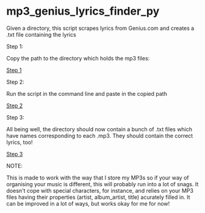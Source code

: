 # mp3_genius_lyrics_finder_py
Given a directory, this script scrapes lyrics from Genius.com and creates a .txt file containing the lyrics

Step 1:

Copy the path to the directory which holds the mp3 files:

[Step 1](https://images/copy_and_paste_dir.png)

Step 2:

Run the script in the command line and paste in the copied path

[Step 2](https://images/Cmd.png)

Step 3:

All being well, the directory should now contain a bunch of .txt files which have names corresponding to each .mp3. They should contain the correct lyrics, too!

[Step 3](https://images/after_success.png)


NOTE:

This is made to work with the way that I store my MP3s so if your way of organising your music is different, this will probably run into a lot of snags. It doesn't cope with special characters, for instance, and relies on your MP3 files having their properties (artist, album_artist, title) acurately filled in. It can be improved in a lot of ways, but works okay for me for now!

